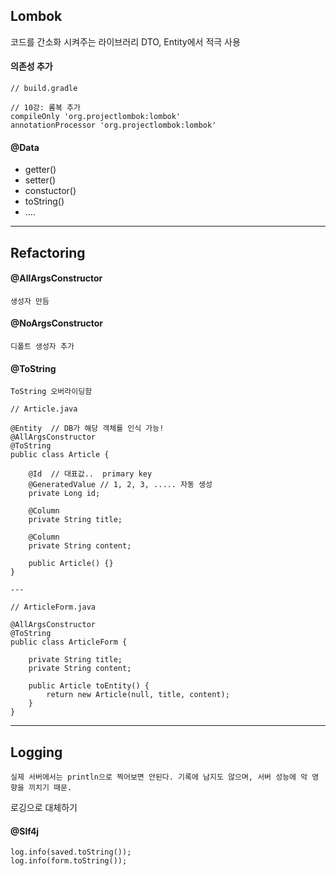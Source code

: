 
## Lombok

코드를 간소화 시켜주는 라이브러리
DTO, Entity에서 적극 사용

#### 의존성 추가
```
// build.gradle

// 10강: 롬복 추가  
compileOnly 'org.projectlombok:lombok'  
annotationProcessor 'org.projectlombok:lombok'
```

#### @Data
- getter()
- setter()
- constuctor()
- toString()
- ....


---
## Refactoring

#### **@AllArgsConstructor**
	생성자 만듬
#### @NoArgsConstructor
	디폴트 생성자 추가
#### **@ToString**
	ToString 오버라이딩함

```
// Article.java

@Entity  // DB가 해당 객체를 인식 가능!
@AllArgsConstructor
@ToString
public class Article {

    @Id  // 대표값..  primary key
    @GeneratedValue // 1, 2, 3, ..... 자동 생성
    private Long id;

    @Column
    private String title;

    @Column
    private String content;

    public Article() {}
}

---

// ArticleForm.java

@AllArgsConstructor
@ToString
public class ArticleForm {

    private String title;
    private String content;

    public Article toEntity() {
        return new Article(null, title, content);
    }
}
```


---
## Logging
	실제 서버에서는 println으로 찍어보면 안된다. 기록에 남지도 않으며, 서버 성능에 악 영향을 끼치기 때문.

로깅으로 대체하기 

#### **@Slf4j**
```
log.info(saved.toString());
log.info(form.toString());
```




